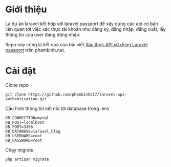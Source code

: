 # Giới thiệu
Là dự án laravel kết hợp với laravel passport để xây dựng các api cơ bản liên quan tới việc xác thực tài khoản như đăng ký, đăng nhập, đăng xuất, lấy thông tin của user đang đăng nhập.

Repo này cũng là kết quả của bài viết [Xác thực API sử dụng Laravel passport](https://phambinh.net/bai-viet/xac-thực-api-sử-dụng-laravel-passport/‎)
 trên phambinh.net.

# Cài đặt
Clone repo

`
git clone https://github.com/phambinh217/laravel-api-authentication.git
`

Cấu hình thông tin kết nối tới database trong .env

```
DB_CONNECTION=mysql
DB_HOST=localhost
DB_PORT=3306
DB_DATABASE=laravel_blog
DB_USERNAME=root
DB_PASSWORD=root
```

Chạy migrate

`
php artisan migrate
`
